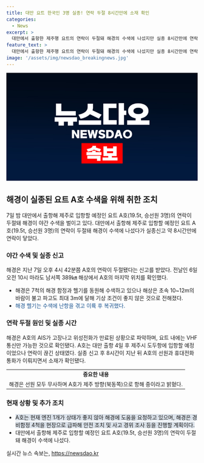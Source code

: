 ```yaml
---
title: 대만 요트 한국인 3명 실종! 연락 두절 8시간만에 소재 확인
categories:
  - News
excerpt: >
  대만에서 출항한 제주행 요트의 연락이 두절돼 해경의 수색에 나섰지만 실종 8시간만에 연락이 닿았다. 요트 내 AIS 고장과 위성전화 만료로 통신이 끊긴 상황. 3명의 승선원은 모두 무사하며, 요트는 엔진 1개 고장으로 도움을 요청 중. 해경은 안전조치 및 사고 조사를 실시할 예정이다. (단어 수: 56, 문자 수: 268)
feature_text: >
  대만에서 출항한 제주행 요트의 연락이 두절돼 해경의 수색에 나섰지만 실종 8시간만에 연락이 닿았다. 요트 내 AIS 고장과 위성전화 만료로 통신이 끊긴 상황. 3명의 승선원은 모두 무사하며, 요트는 엔진 1개 고장으로 도움을 요청 중. 해경은 안전조치 및 사고 조사를 실시할 예정이다. (단어 수: 56, 문자 수: 268)
image: '/assets/img/newsdao_breakingnews.jpg'
---
```


<p><img src="/assets/img/newsdao_breakingnews.jpg" alt="cryptoinkorea 속보" /></p>

<h2 data-ke-size="size26">해경이 실종된 요트 A호 수색을 위해 취한 조치</h2>

<p data-ke-size="size16">7일 밤 대만에서 출항해 제주로 입항할 예정인 요트 A호(19.5t, 승선원 3명)의 연락이 두절돼 해경이 야간 수색을 벌이고 있다. 대만에서 출항해 제주로 입항할 예정인 요트 A호(19.5t, 승선원 3명)의 연락이 두절돼 해경이 수색에 나섰다가 실종신고 약 8시간만에 연락이 닿았다.</p>

<h3>야간 수색 및 실종 신고</h3>

<p data-ke-size="size16">해경은 지난 7일 오후 4시 42분쯤 A호의 연락이 두절됐다는 신고를 받았다. 전날인 6일 오전 10시 마라도 남서쪽 389㎞ 해상에서 A호의 마지막 위치를 확인했다.</p>

<ul>
<li>해경은 7척의 해경 함정과 헬기를 동원해 수색하고 있으나 해상은 초속 10~12m의 바람이 불고 파고도 최대 3m에 달해 기상 조건이 좋지 않은 것으로 전해졌다.</li>
<li><span style="color: #1a5490;">해경 헬기는 수색에 난항을 겪고 이륙 후 복귀했다.</span></li>
</ul>

<h3>연락 두절 원인 및 실종 시간</h3>

<p data-ke-size="size16">해경은 A호의 AIS가 고장나고 위성전화가 만료된 상황으로 파악하며, 요트 내에는 VHF 통신만 가능한 것으로 확인됐다. A호는 대만 출항 4일 후 제주시 도두항에 입항할 예정이었으나 연락이 끊긴 상태였다. 실종 신고 후 8시간이 지난 뒤 A호의 선원과 휴대전화 통화가 이뤄지면서 소재가 확인됐다.</p>

<table>
  <tr>
    <td style="text-align: center; height: 17px;"><b>중요한 내용</b></td>
  </tr>
  <tr>
    <td style="text-align: center; height: 17px;">해경은 선원 모두 무사하며 A호가 제주 방향(북동쪽)으로 항해 중이라고 밝혔다.</td>
  </tr>
</table>

<h3>현재 상황 및 추가 조치</h3>

<ul>
<li><span style="background-color: #21538527;">A호는 현재 엔진 1개가 상태가 좋지 않아 해경에 도움을 요청하고 있으며, 해경은 경비함정 4척을 현장으로 급파해 안전 조치 및 사고 경위 조사 등을 진행할 계획이다.</span></li>
<li>대만에서 출항해 제주로 입항할 예정인 요트 A호(19.5t, 승선원 3명)의 연락이 두절돼 해경이 수색에 나섰다.</li>
</ul>
실시간 뉴스 속보는, <a href="https://newsdao.kr" rel="dofollow">https://newsdao.kr</a>


